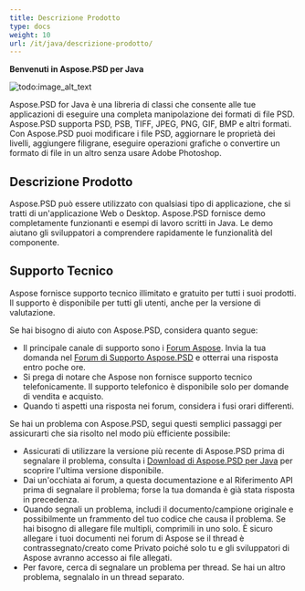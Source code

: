 ```yaml
---
title: Descrizione Prodotto
type: docs
weight: 10
url: /it/java/descrizione-prodotto/
---
```


**Benvenuti in Aspose.PSD per Java**

![todo:image_alt_text](product-description_1)

Aspose.PSD for Java è una libreria di classi che consente alle tue applicazioni di eseguire una completa manipolazione dei formati di file PSD. Aspose.PSD supporta PSD, PSB, TIFF, JPEG, PNG, GIF, BMP e altri formati. Con Aspose.PSD puoi modificare i file PSD, aggiornare le proprietà dei livelli, aggiungere filigrane, eseguire operazioni grafiche o convertire un formato di file in un altro senza usare Adobe Photoshop.


## **Descrizione Prodotto**
Aspose.PSD può essere utilizzato con qualsiasi tipo di applicazione, che si tratti di un'applicazione Web o Desktop. Aspose.PSD fornisce demo completamente funzionanti e esempi di lavoro scritti in Java. Le demo aiutano gli sviluppatori a comprendere rapidamente le funzionalità del componente.


## **Supporto Tecnico**
Aspose fornisce supporto tecnico illimitato e gratuito per tutti i suoi prodotti. Il supporto è disponibile per tutti gli utenti, anche per la versione di valutazione.

Se hai bisogno di aiuto con Aspose.PSD, considera quanto segue:

- Il principale canale di supporto sono i [Forum Aspose](https://forum.aspose.com/). Invia la tua domanda nel [Forum di Supporto Aspose.PSD](https://forum.aspose.com/c/psd) e otterrai una risposta entro poche ore.
- Si prega di notare che Aspose non fornisce supporto tecnico telefonicamente. Il supporto telefonico è disponibile solo per domande di vendita e acquisto.
- Quando ti aspetti una risposta nei forum, considera i fusi orari differenti.

Se hai un problema con Aspose.PSD, segui questi semplici passaggi per assicurarti che sia risolto nel modo più efficiente possibile:

- Assicurati di utilizzare la versione più recente di Aspose.PSD prima di segnalare il problema, consulta i [Download di Aspose.PSD per Java](https://releases.aspose.com/java/repo/com/aspose/aspose-psd/) per scoprire l'ultima versione disponibile.
- Dai un'occhiata ai forum, a questa documentazione e al Riferimento API prima di segnalare il problema; forse la tua domanda è già stata risposta in precedenza.
- Quando segnali un problema, includi il documento/campione originale e possibilmente un frammento del tuo codice che causa il problema. Se hai bisogno di allegare file multipli, comprimili in uno solo. È sicuro allegare i tuoi documenti nei forum di Aspose se il thread è contrassegnato/creato come Privato poiché solo tu e gli sviluppatori di Aspose avranno accesso ai file allegati.
- Per favore, cerca di segnalare un problema per thread. Se hai un altro problema, segnalalo in un thread separato.
